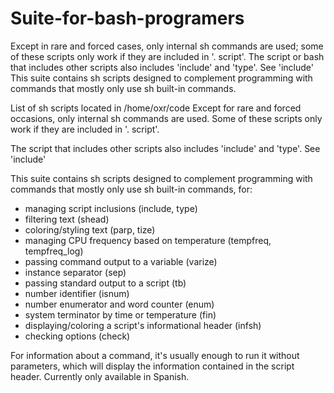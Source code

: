 # Suite-for-bash-programers
Except in rare and forced cases, only internal sh commands are used; some of these scripts only work if they are included in '. script'.  The script or bash that includes other scripts also includes 'include' and 'type'. See 'include'  This suite contains sh scripts designed to complement programming with commands that mostly only use sh built-in commands.

List of sh scripts located in /home/oxr/code
Except for rare and forced occasions, only internal sh commands are used. Some
of these scripts only work if they are included in '. script'.

The script that includes other scripts also includes 'include' and 'type'. See 'include'

This suite contains sh scripts designed to complement programming with
commands that mostly only use sh built-in commands, for:
- managing script inclusions (include, type)
- filtering text (shead)
- coloring/styling text (parp, tize)
- managing CPU frequency based on temperature (tempfreq, tempfreq_log)
- passing command output to a variable (varize)
- instance separator (sep)
- passing standard output to a script (tb)
- number identifier (isnum)
- number enumerator and word counter (enum)
- system terminator by time or temperature (fin)
- displaying/coloring a script's informational header (infsh)
- checking options (check)

For information about a command, it's usually enough to run it without parameters, which will display the information contained in the script header. Currently only available in Spanish.
